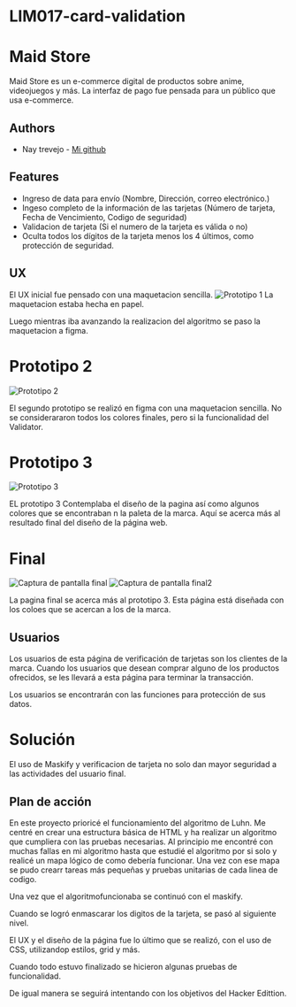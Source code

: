 # LIM017-card-validation
# Maid Store

Maid Store es un e-commerce digital de productos sobre anime, videojuegos y más.
La interfaz de pago fue pensada para un público que usa e-commerce.

## Authors

- Nay trevejo  - [Mi github](https://www.github.com/sharksumi)


## Features

- Ingreso de data para envío (Nombre, Dirección, correo electrónico.)
- Ingeso completo de la información de las tarjetas (Número de tarjeta, Fecha de Vencimiento, Codigo de seguridad)
- Validacion de tarjeta (Si el numero de la tarjeta es válida o no)
- Oculta todos los dígitos de la tarjeta menos los 4 últimos, como protección de seguridad.


## UX
El UX inicial fue pensado con una maquetacion sencilla. 
![Prototipo 1](https://raw.githubusercontent.com/Sharksumi/LIM017-card-validation/ID-de-tarjeta/src/img/maquetas/prototipo%201.png)
La maquetacion estaba hecha en papel. 

Luego mientras iba avanzando la realizacion del algoritmo se paso la maquetacion a figma.

# Prototipo 2
![Prototipo 2](https://raw.githubusercontent.com/Sharksumi/LIM017-card-validation/ID-de-tarjeta/src/img/maquetas/prototipo%202.png)

El segundo prototipo se realizó en figma con una maquetacion sencilla. 
No se considerararon todos los colores finales, pero si la funcionalidad del Validator.

# Prototipo 3

![Prototipo 3](https://raw.githubusercontent.com/Sharksumi/LIM017-card-validation/ID-de-tarjeta/src/img/maquetas/prototipo3.png)

EL prototipo 3 Contemplaba el diseño de la pagina así como algunos colores que se encontraban n la paleta de la marca. 
Aquí se acerca más al resultado final del diseño de la página web.

#  Final

![Captura de pantalla final](https://raw.githubusercontent.com/Sharksumi/LIM017-card-validation/ID-de-tarjeta/src/img/maquetas/Capturas%20de%20pantalla%201.png)
![Captura de pantalla final2](https://raw.githubusercontent.com/Sharksumi/LIM017-card-validation/ID-de-tarjeta/src/img/maquetas/Captura%20de%20pantalla%202.png)

La pagina final se acerca más al prototipo 3. 
Esta página está diseñada con los coloes que se acercan a los de la marca. 

## Usuarios
Los usuarios de esta página de verificación de tarjetas son los clientes de la marca.
Cuando los usuarios que desean comprar alguno de los productos ofrecidos, se les llevará a esta página para terminar la transacción. 

Los usuarios se encontrarán con las funciones para protección de sus datos.

# Solución
El uso de Maskify y verificacion de tarjeta no solo dan mayor seguridad a las actividades del usuario final.
 
## Plan de acción

En este proyecto prioricé el funcionamiento del algoritmo de Luhn. 
Me centré en crear una estructura básica de HTML y ha realizar un algoritmo que cumpliera con las pruebas necesarias. 
Al principio me encontré con muchas fallas en mi algoritmo hasta que estudié el algoritmo por si solo y realicé un mapa lógico de como debería funcionar.
Una vez con ese mapa se pudo crearr tareas más pequeñas y pruebas unitarias de cada linea de codigo. 

Una vez que el algoritmofuncionaba se continuó con el maskify. 

Cuando se logró enmascarar los digitos de la tarjeta, se pasó al siguiente nivel. 

El UX y el diseño de la página fue lo último que se realizó, con el uso de CSS, utilizandop estilos, grid y más.

Cuando todo estuvo finalizado se hicieron algunas pruebas de funcionalidad. 


De igual manera se seguirá intentando con los objetivos del Hacker Edittion. 
